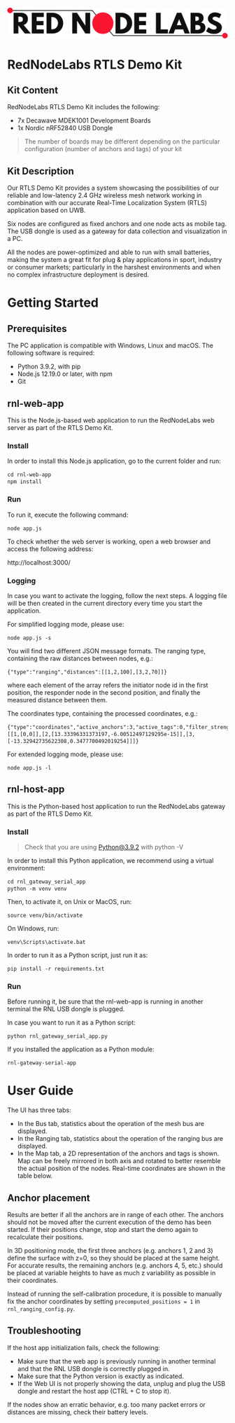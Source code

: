 ![logo](./rnl-web-app/webpage/img/logo.png)

# RedNodeLabs RTLS Demo Kit  

## Kit Content

RedNodeLabs RTLS Demo Kit includes the following:

* 7x Decawave MDEK1001 Development Boards
* 1x Nordic nRF52840 USB Dongle

> The number of boards may be different depending on the particular configuration (number of anchors and tags) of your kit


## Kit Description

Our RTLS Demo Kit provides a system showcasing the possibilities of our reliable and low-latency 2.4 GHz wireless mesh network
working in combination with our accurate Real-Time Localization System (RTLS) application based on UWB.

Six nodes are configured as fixed anchors and one node acts as mobile tag. The USB dongle is used as a gateway for data collection and visualization in a PC.

All the nodes are power-optimized and able to run with small batteries, making the system a great fit for plug & play applications in sport, industry or
consumer markets; particularly in the harshest environments and when no complex infrastructure deployment is desired.


# Getting Started

## Prerequisites

The PC application is compatible with Windows, Linux and macOS. The following software is required:

* Python 3.9.2, with pip
* Node.js 12.19.0 or later, with npm
* Git


## rnl-web-app

This is the Node.js-based web application to run the RedNodeLabs web server as part of the RTLS Demo Kit.

### Install

In order to install this Node.js application, go to the current folder and run:
```
cd rnl-web-app
npm install
```

### Run

To run it, execute the following command:
```
node app.js
```

To check whether the web server is working, open a web browser and access the following address:

http://localhost:3000/

### Logging

In case you want to activate the logging, follow the next steps.
A logging file will be then created in the current directory every time
you start the application.

For simplified logging mode, please use:
```
node app.js -s
```

You will find two different JSON message formats.
The ranging type, containing the raw distances between nodes, e.g.:
```
{"type":"ranging","distances":[[1,2,100],[3,2,70]]}
```
where each element of the array refers the initiator node id in the first position,
the responder node in the second position, and finally the measured distance between them.

The coordinates type, containing the processed coordinates, e.g.:
```
{"type":"coordinates","active_anchors":3,"active_tags":0,"filter_strength":32,"active_anchors_coordinates":[[1,[0,0]],[2,[13.33396331373197,-6.00512497129295e-15]],[3,[-13.32942735622308,0.3477700492019254]]]}
```

For extended logging mode, please use:
```
node app.js -l
```


## rnl-host-app

This is the Python-based host application to run the RedNodeLabs gateway as part of the RTLS Demo Kit.

### Install

> Check that you are using Python@3.9.2 with python -V

In order to install this Python application, we recommend using a virtual environment:
```
cd rnl_gateway_serial_app
python -m venv venv
```

Then, to activate it, on Unix or MacOS, run:
```
source venv/bin/activate
```

On Windows, run:
```
venv\Scripts\activate.bat
```

In order to run it as a Python script, just run it as:
```
pip install -r requirements.txt
```

### Run

Before running it, be sure that the rnl-web-app is running in another terminal the RNL USB dongle is plugged.

In case you want to run it as a Python script:
```
python rnl_gateway_serial_app.py
```

If you installed the application as a Python module:
```
rnl-gateway-serial-app
```


# User Guide

The UI has three tabs:

* In the Bus tab, statistics about the operation of the mesh bus are displayed.
* In the Ranging tab, statistics about the operation of the ranging bus are displayed.
* In the Map tab, a 2D representation of the anchors and tags is shown. Map can be freely mirrored in both axis and rotated to better resemble the actual position of the nodes. Real-time coordinates are shown in the table below.


## Anchor placement

Results are better if all the anchors are in range of each other. The anchors should not be moved after the current execution of the demo has been started. If their positions change, stop and start
the demo again to recalculate their positions.

In 3D positioning mode, the first three anchors (e.g. anchors 1, 2 and 3) define the surface with z=0, so they should be placed at the same height. For accurate results, the remaining anchors (e.g. anchors 4, 5, etc.) should be placed at variable heights to have as much z variability as possible in their coordinates.

Instead of running the self-calibration procedure, it is possible to manually fix the anchor coordinates by setting `precomputed_positions = 1` in `rnl_ranging_config.py`.

## Troubleshooting

If the host app initialization fails, check the following:
* Make sure that the web app is previously running in another terminal and that the RNL USB dongle is correctly plugged in.
* Make sure that the Python version is exactly as indicated.
* If the Web UI is not properly showing the data, unplug and plug the USB dongle and restart the host app (CTRL + C to stop it).

If the nodes show an erratic behavior, e.g. too many packet errors or distances are missing, check their battery levels.
